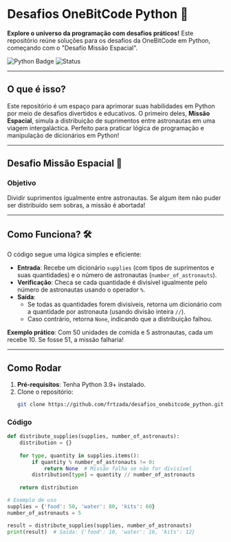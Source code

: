 # Desafios OneBitCode Python 🚀

**Explore o universo da programação com desafios práticos!** Este repositório reúne soluções para os desafios da OneBitCode em Python, começando com o "Desafio Missão Espacial".

![Python Badge](https://img.shields.io/badge/Python-3.9-blue) ![Status](https://img.shields.io/badge/Status-Em%20Progresso-green)

---

## O que é isso?

Este repositório é um espaço para aprimorar suas habilidades em Python por meio de desafios divertidos e educativos. O primeiro deles, **Missão Espacial**, simula a distribuição de suprimentos entre astronautas em uma viagem intergaláctica. Perfeito para praticar lógica de programação e manipulação de dicionários em Python!

---

## Desafio Missão Espacial 🌌

### Objetivo
Dividir suprimentos igualmente entre astronautas. Se algum item não puder ser distribuído sem sobras, a missão é abortada!

---

## Como Funciona? 🛠️

O código segue uma lógica simples e eficiente:
- **Entrada**: Recebe um dicionário `supplies` (com tipos de suprimentos e suas quantidades) e o número de astronautas (`number_of_astronauts`).
- **Verificação**: Checa se cada quantidade é divisível igualmente pelo número de astronautas usando o operador `%`.
- **Saída**: 
  - Se todas as quantidades forem divisíveis, retorna um dicionário com a quantidade por astronauta (usando divisão inteira `//`).
  - Caso contrário, retorna `None`, indicando que a distribuição falhou.

**Exemplo prático**: Com 50 unidades de comida e 5 astronautas, cada um recebe 10. Se fosse 51, a missão falharia!

---

## Como Rodar

1. **Pré-requisitos**: Tenha Python 3.9+ instalado.
2. Clone o repositório:
   ```bash
   git clone https://github.com/frtzada/desafios_onebitcode_python.git

### Código
```python
def distribute_supplies(supplies, number_of_astronauts):
    distribution = {}
    
    for type, quantity in supplies.items():
        if quantity % number_of_astronauts != 0:
            return None  # Missão falha se não for divisível
        distribution[type] = quantity // number_of_astronauts
    
    return distribution

# Exemplo de uso
supplies = {'food': 50, 'water': 80, 'kits': 60}
number_of_astronauts = 5

result = distribute_supplies(supplies, number_of_astronauts)
print(result)  # Saída: {'food': 10, 'water': 16, 'kits': 12}




